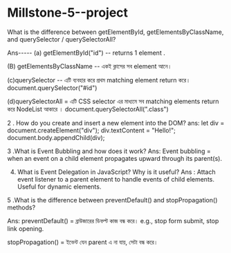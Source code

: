 # Millstone-5--project

What is the difference between getElementById, getElementsByClassName, and querySelector / querySelectorAll?

Ans-----
(a) getElementById("id") -- returns 1 element .

(B) getElementsByClassName -- একই ক্লাসের সব element আনে।

(c)querySelector -- এটি ব্যবহার করে প্রথম matching element return করে।
document.querySelector("#id")

(d)querySelectorAll = এটি CSS selector এর মাধ্যমে সব matching elements return করে NodeList আকারে ।
document.querySelectorAll(".class")


2 . How do you create and insert a new element into the DOM?
ans: let div = document.createElement("div");
div.textContent = "Hello!";
document.body.appendChild(div);

3 .What is Event Bubbling and how does it work?
Ans: Event bubbling = when an event on a child element propagates upward through its parent(s).

4. What is Event Delegation in JavaScript? Why is it useful?
Ans : Attach event listener to a parent element to handle events of child elements. Useful for dynamic elements.

5 .What is the difference between preventDefault() and stopPropagation() methods?

Ans: preventDefault() = ব্রাউজারের ডিফল্ট কাজ বন্ধ করে। e.g., stop form submit, stop link opening.

stopPropagation() = ইভেন্ট যেন parent এ না যায়, সেটা বন্ধ করে।